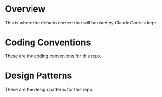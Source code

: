 # Overview
This is where the defacto context that will be used by Claude Code is kept.

# Coding Conventions
These are the coding conventions for this repo.

# Design Patterns
These are the design patterns for this repo.
